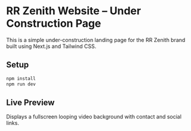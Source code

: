 # RR Zenith Website – Under Construction Page

This is a simple under-construction landing page for the RR Zenith brand built using Next.js and Tailwind CSS.

## Setup

```bash
npm install
npm run dev
```

## Live Preview

Displays a fullscreen looping video background with contact and social links.
